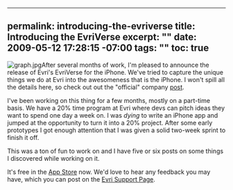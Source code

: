----- 
permalink: introducing-the-evriverse
title: Introducing the EvriVerse
excerpt: ""
date: 2009-05-12 17:28:15 -07:00
tags: ""
toc: true
-----
![graph.jpg](/images/2009/05/graph.jpg)After several months of work, I'm pleased to announce the release of Evri's EvriVerse for the iPhone. We've tried to capture the unique things we do at Evri into the awesomeness that is the iPhone. I won't spill all the details here, so check out out the "official" company [post](http://blog.evri.com/index.php/2009/05/11/welcome-to-the-evriverse-evris-iphone-app/).

I've been working on this thing for a few months, mostly on a part-time basis. We have a 20% time program at Evri where devs can pitch ideas they want to spend one day a week on. I was _dying_ to write an iPhone app and jumped at the opportunity to turn it into a 20% project. After some early prototypes I got enough attention that I was given a solid two-week sprint to finish it off.

This was a ton of fun to work on and I have five or six posts on some things I discovered while working on it. 

It's free in the [App Store](http://itunes.apple.com/WebObjects/MZStore.woa/wa/viewSoftware?id=312716560&mt=8) now. We'd love to hear any feedback you may have, which you can post on the [Evri Support Page](http://blog.evri.com/index.php/iphone-application-support/).
